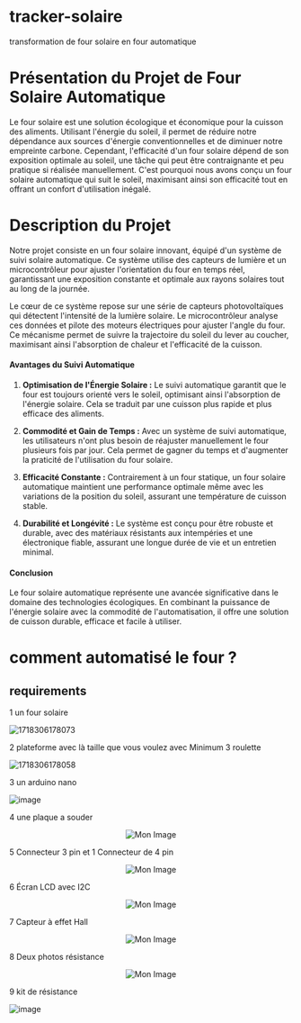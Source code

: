 # tracker-solaire
transformation de four solaire en four automatique
# Présentation du Projet de Four Solaire Automatique

Le four solaire est une solution écologique et économique pour la cuisson des aliments.
Utilisant l'énergie du soleil, il permet de réduire notre dépendance aux sources d'énergie conventionnelles et de diminuer notre empreinte carbone.
Cependant, l'efficacité d'un four solaire dépend de son exposition optimale au soleil, une tâche qui peut être contraignante et peu pratique si réalisée manuellement. 
C'est pourquoi nous avons conçu un four solaire automatique qui suit le soleil, maximisant ainsi son efficacité tout en offrant un confort d'utilisation inégalé.


# Description du Projet

Notre projet consiste en un four solaire innovant, équipé d'un système de suivi solaire automatique. Ce système utilise des capteurs de lumière et un microcontrôleur pour ajuster l'orientation du four en temps réel, garantissant une exposition constante et optimale aux rayons solaires tout au long de la journée.

Le cœur de ce système repose sur une série de capteurs photovoltaïques qui détectent l'intensité de la lumière solaire. Le microcontrôleur analyse ces données et pilote des moteurs électriques pour ajuster l'angle du four. Ce mécanisme permet de suivre la trajectoire du soleil du lever au coucher, maximisant ainsi l'absorption de chaleur et l'efficacité de la cuisson.


#### Avantages du Suivi Automatique

1. **Optimisation de l'Énergie Solaire :** Le suivi automatique garantit que le four est toujours orienté vers le soleil, optimisant ainsi l'absorption de l'énergie solaire. Cela se traduit par une cuisson plus rapide et plus efficace des aliments.

2. **Commodité et Gain de Temps :** Avec un système de suivi automatique, les utilisateurs n'ont plus besoin de réajuster manuellement le four plusieurs fois par jour. Cela permet de gagner du temps et d'augmenter la praticité de l'utilisation du four solaire.

3. **Efficacité Constante :** Contrairement à un four statique, un four solaire automatique maintient une performance optimale même avec les variations de la position du soleil, assurant une température de cuisson stable.

4. **Durabilité et Longévité :** Le système est conçu pour être robuste et durable, avec des matériaux résistants aux intempéries et une électronique fiable, assurant une longue durée de vie et un entretien minimal.

#### Conclusion

Le four solaire automatique représente une avancée significative dans le domaine des technologies écologiques. En combinant la puissance de l'énergie solaire avec la commodité de l'automatisation, il offre une solution de cuisson durable, efficace et facile à utiliser.
# comment  automatisé le four ? 
## requirements

1 un four solaire

   ![1718306178073](https://github.com/alexi85522/tracker-solaire/assets/76247855/b69bb909-a876-4130-8198-0f8a93a95277)

2 plateforme avec là taille que vous voulez avec  Minimum 3 roulette
   
 ![1718306178058](https://github.com/alexi85522/tracker-solaire/assets/76247855/5149dc35-3089-4dd6-b803-5d356b231395)

3 un arduino nano
   
   ![image](https://github.com/alexi85522/tracker-solaire/assets/76247855/caed1e26-fb28-4203-9e21-9542baea900b)

4 une plaque a souder

<p align="center">
  <img src="https://github.com/alexi85522/tracker-solaire/assets/76247855/6b4f60c2-e1d6-4462-904c-46df0720cd2d" alt="Mon Image">
</p>
    
5 Connecteur 3 pin et 1 Connecteur de 4 pin  

<p align="center">
  <img src="https://github.com/alexi85522/tracker-solaire/assets/76247855/c38b0bc6-dbe6-474c-a7ad-e0168cb3d8b1" alt="Mon Image">
</p>
 
6 Écran LCD avec I2C

<p align="center">
  <img src="https://github.com/alexi85522/tracker-solaire/assets/76247855/970f116d-3779-493a-904a-6aa4639db4d1" alt="Mon Image">
</p>

7 Capteur à effet Hall

<p align="center">
  <img src="https://github.com/alexi85522/tracker-solaire/assets/76247855/4246c383-de1a-4a14-a6f3-6899bb921377" alt="Mon Image">
</p>

8 Deux photos résistance 

<p align="center">
  <img src="https://github.com/alexi85522/tracker-solaire/assets/76247855/21c29957-2507-4f3d-b3a8-1892bf2f2193" alt="Mon Image">
</p>
  
9 kit de résistance 

  ![image](https://github.com/alexi85522/tracker-solaire/assets/76247855/19f544a2-ed3e-40c2-a9fc-38d9c25fe221)



  

  







   
  








